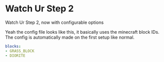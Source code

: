 # Watch Ur Step 2 
Watch Ur Step 2, now with configurable options

Yeah the config file looks like this, it basically uses the minecraft block IDs.
The config is automatically made on the first setup like normal.
```yaml
blocks:
- GRASS_BLOCK
- DIORITE
```
